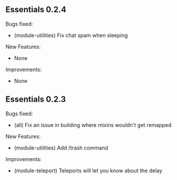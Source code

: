 ## Essentials 0.2.4

Bugs fixed:

- (module-utilities) Fix chat spam when sleeping

New Features:

- None 

Improvements:

- None


## Essentials 0.2.3

Bugs fixed:

- (all) Fix an issue in building where mixins wouldn't get remapped

New Features:

- (module-utilities) Add /trash command 

Improvements:

- (module-teleport) Teleports will let you know about the delay
